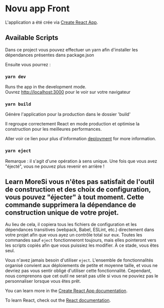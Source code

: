 # Novu app Front

L'application a été crée via [Create React App](https://github.com/facebook/create-react-app).

## Available Scripts

Dans ce project vous pouvez effectuer un yarn afin d'installer les dépendances présentes dans package.json

Ensuite vous pourrez : 
### `yarn dev`

Runs the app in the development mode.\
Ouvrez [http://localhost:3000](http://localhost:3000) pour le voir sur votre navigateur

### `yarn build`

Génère l'application pour la production dans le dossier 'build'

Il regroupe correctement React en mode production et optimise la construction pour les meilleures performances.

Aller voir ce lien pour plus d'information [deployment](https://facebook.github.io/create-react-app/docs/deployment) for more information.

### `yarn eject`

Remarque : il s'agit d'une opération à sens unique. Une fois que vous avez "éjecté", vous ne pouvez plus revenir en arrière !
## Learn MoreSi vous n'êtes pas satisfait de l'outil de construction et des choix de configuration, vous pouvez "éjecter" à tout moment. Cette commande supprimera la dépendance de construction unique de votre projet.

Au lieu de cela, il copiera tous les fichiers de configuration et les dépendances transitives (webpack, Babel, ESLint, etc.) directement dans votre projet afin que vous ayez un contrôle total sur eux. Toutes les commandes sauf `eject` fonctionneront toujours, mais elles pointeront vers les scripts copiés afin que vous puissiez les modifier. À ce stade, vous êtes seul.

Vous n'avez jamais besoin d'utiliser `eject`. L'ensemble de fonctionnalités organisé convient aux déploiements de petite et moyenne taille, et vous ne devriez pas vous sentir obligé d'utiliser cette fonctionnalité. Cependant, nous comprenons que cet outil ne serait pas utile si vous ne pouviez pas le personnaliser lorsque vous êtes prêt.

You can learn more in the [Create React App documentation](https://facebook.github.io/create-react-app/docs/getting-started).

To learn React, check out the [React documentation](https://reactjs.org/).
